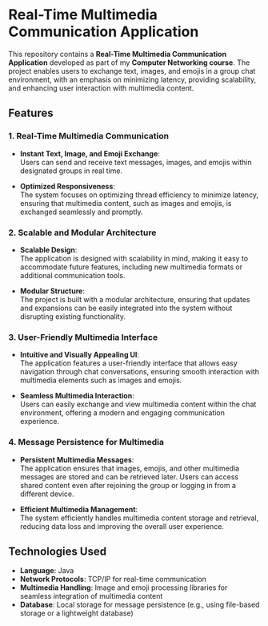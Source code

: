 # Real-Time Multimedia Communication Application

This repository contains a **Real-Time Multimedia Communication Application** developed as part of my **Computer Networking course**. The project enables users to exchange text, images, and emojis in a group chat environment, with an emphasis on minimizing latency, providing scalability, and enhancing user interaction with multimedia content.

## Features

### 1. Real-Time Multimedia Communication
- **Instant Text, Image, and Emoji Exchange**:  
  Users can send and receive text messages, images, and emojis within designated groups in real time.
  
- **Optimized Responsiveness**:  
  The system focuses on optimizing thread efficiency to minimize latency, ensuring that multimedia content, such as images and emojis, is exchanged seamlessly and promptly.

### 2. Scalable and Modular Architecture
- **Scalable Design**:  
  The application is designed with scalability in mind, making it easy to accommodate future features, including new multimedia formats or additional communication tools.
  
- **Modular Structure**:  
  The project is built with a modular architecture, ensuring that updates and expansions can be easily integrated into the system without disrupting existing functionality.

### 3. User-Friendly Multimedia Interface
- **Intuitive and Visually Appealing UI**:  
  The application features a user-friendly interface that allows easy navigation through chat conversations, ensuring smooth interaction with multimedia elements such as images and emojis.
  
- **Seamless Multimedia Interaction**:  
  Users can easily exchange and view multimedia content within the chat environment, offering a modern and engaging communication experience.

### 4. Message Persistence for Multimedia
- **Persistent Multimedia Messages**:  
  The application ensures that images, emojis, and other multimedia messages are stored and can be retrieved later. Users can access shared content even after rejoining the group or logging in from a different device.
  
- **Efficient Multimedia Management**:  
  The system efficiently handles multimedia content storage and retrieval, reducing data loss and improving the overall user experience.

## Technologies Used

- **Language**: Java
- **Network Protocols**: TCP/IP for real-time communication
- **Multimedia Handling**: Image and emoji processing libraries for seamless integration of multimedia content
- **Database**: Local storage for message persistence (e.g., using file-based storage or a lightweight database)
